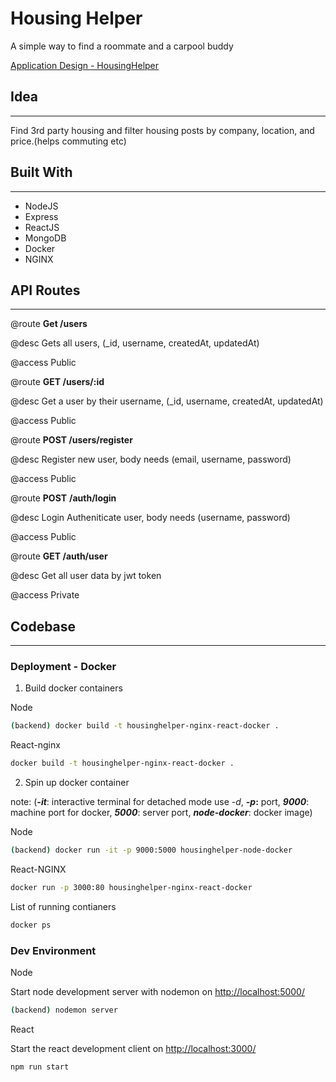 # Housing Helper

A simple way to find a roommate and a carpool buddy

[Application Design - HousingHelper](https://www.notion.so/Application-Design-HousingHelper-83f2f97a2a284815b569f1685c8420bd)

## Idea

---

Find 3rd party housing and filter housing posts by company, location, and price.(helps commuting etc)

## Built With

---

- NodeJS
- Express
- ReactJS
- MongoDB
- Docker
- NGINX

## API Routes

---

@route **Get /users**

@desc Gets all users, (_id, username, createdAt, updatedAt)

@access Public


@route **GET /users/:id**

@desc Get a user by their username, (_id, username, createdAt, updatedAt)

@access Public


@route **POST /users/register**

@desc Register new user, body needs (email, username, password)

@access Public


@route **POST** **/auth/login**

@desc Login Autheniticate user, body needs (username, password)

@access Public


@route **GET /auth/user**

@desc Get all user data by jwt token

@access Private


## Codebase

---

### Deployment - Docker

1) Build docker containers

Node

```bash
(backend) docker build -t housinghelper-nginx-react-docker .
```

React-nginx

```bash
docker build -t housinghelper-nginx-react-docker .
```

2) Spin up docker container 

note: (***-it***: interactive terminal for detached mode use -*d*, ***-p*:** port, ***9000***: machine port for docker, ***5000***: server port, ***node-docker***: docker image)

Node

```bash
(backend) docker run -it -p 9000:5000 housinghelper-node-docker
```

React-NGINX

```bash
docker run -p 3000:80 housinghelper-nginx-react-docker
```

List of running contianers

```bash
docker ps
```

### Dev Environment

Node

Start node development server with nodemon on [http://localhost:5000/](http://localhost:5000/)

```bash
(backend) nodemon server
```

React

Start the react development client on [http://localhost:3000/](http://localhost:3000/)

```bash
npm run start
```
